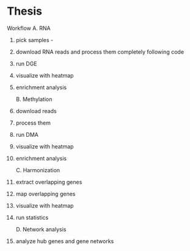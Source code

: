 # Thesis


Workflow
  A. RNA
1. pick samples -
2. download RNA reads and process them completely following code
3. run DGE
4. visualize with heatmap
5. enrichment analysis

   B. Methylation
1. download reads
2. process them
3. run DMA
4. visualize with heatmap
5. enrichment analysis

    C. Harmonization
1. extract overlapping genes
2. map overlapping genes
3. visualize with heatmap
4. run statistics

    D. Network analysis
1. analyze hub genes and gene networks 

